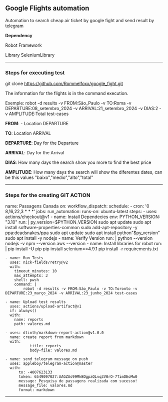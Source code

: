 
## Google Flights automation 

Automation to search cheap air ticket by google fight and send result by telegram 

<b>Dependency</b>

Robot Framework 

Library SeleniumLibrary

------------------------------------------------------------------------------------------------------------------------------
### Steps for executing test

git clone https://github.com/Rommelfoxx/google_fight.git

The information for the flights is in the command execution.

Exemple:
robot -d results -v FROM:São_Paulo -v TO:Roma -v DEPARTURE:08_setembro_2024 -v ARRIVAL:21_setembro_2024 -v DIAS:2 -v AMPLITUDE:Total   test-cases 

<b>FROM</b>: - Location DEPARTURE

<b>TO</b>: Location ARRIVAL 

<b>DEPARTURE</b>: Day for the Departure 

<b>ARRIVAL</b>: Day for the Arrival 

<b>DIAS</b>: How many days the search show you more to find the best price 

<b>AMPLITUDE</b>: How many days the search will show the diferentes dates, can be this values "baixo","medio","alto","total"

------------------------------------------------------------------------------------------------------------------------------
### Steps for the creating GIT ACTION  



name: Passagens Canada
on:
   workflow_dispatch:
   schedule:
      - cron: '0 8,16,22,3 * * *'
jobs:
  run_automation:
    runs-on: ubuntu-latest
    steps:
    - uses: actions/checkout@v1
    - name: Install Dependecies
      env:
        PYTHON_VERSION: "3.10"
      run: |
        py_version=$PYTHON_VERSION
        sudo apt update
        sudo apt install software-properties-common
        sudo add-apt-repository -y ppa:deadsnakes/ppa
        sudo apt update
        sudo apt install python"$py_version"
        sudo apt install -y nodejs
    - name: Verify Version
      run: |
          python --version
          nodejs -v
          npm --version
          aws --version
    - name: Install libraries for robot
      run: |
          pip install -U pip
          pip install selenium==4.9.1
          pip install -r requirements.txt
          
    - name: Run Tests
      uses: nick-fields/retry@v2
      with:
        timeout_minutes: 10
        max_attempts: 3
        shell: pwsh
        command: |
            robot -d results -v FROM:São_Paulo -v TO:Toronto -v DEPARTURE:23_março_2024 -v ARRIVAL:23_junho_2024 test-cases 
    
    - name: Upload test results
      uses: actions/upload-artifact@v1
      if: always()
      with:
        name: reports
        path: valores.md  
    
    - uses: dtinth/markdown-report-action@v1.0.0
      name: create report from markdown
      with:
               title: reports
               body-file: valores.md
               
    - name: send telegram message on push
      uses: appleboy/telegram-action@master
      with:
          to: -4007623133
          token: 6549097027:AAGZAs99MkBOgpaQLvq3V0rO-7TimDEoMw0
          message: Pesquisa de passagens realizada com sucesso! 
          message_file: valores.md
          format: markdown 

------------------------------------------------------------------------------------------------------------------------------
